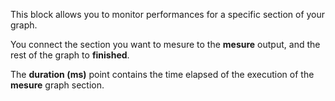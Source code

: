 This block allows you to monitor performances for a specific section of your graph.

You connect the section you want to mesure to the **mesure** output, and the rest of the graph to **finished**.

The **duration (ms)** point contains the time elapsed of the execution of the **mesure** graph section.